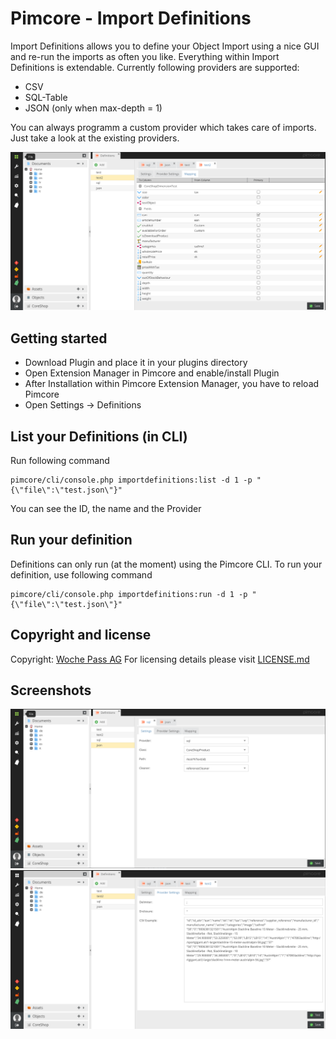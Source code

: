 # Pimcore - Import Definitions

Import Definitions allows you to define your Object Import using a nice GUI and re-run the imports as often you like. Everything within Import Definitions is extendable.
Currently following providers are supported:

 * CSV
 * SQL-Table
 * JSON (only when max-depth = 1)

You can always programm a custom provider which takes care of imports. Just take a look at the existing providers.

![Interface](docs/mapping.png)

## Getting started

* Download Plugin and place it in your plugins directory
* Open Extension Manager in Pimcore and enable/install Plugin
* After Installation within Pimcore Extension Manager, you have to reload Pimcore
* Open Settings -> Definitions

## List your Definitions (in CLI)

Run following command

```
pimcore/cli/console.php importdefinitions:list -d 1 -p "{\"file\":\"test.json\"}"
```

You can see the ID, the name and the Provider

## Run your definition
Definitions can only run (at the moment) using the Pimcore CLI. To run your definition, use following command

```
pimcore/cli/console.php importdefinitions:run -d 1 -p "{\"file\":\"test.json\"}"
```

## Copyright and license 
Copyright: [Woche Pass AG](http://www.w-vision.ch)
For licensing details please visit [LICENSE.md](LICENSE.md) 

## Screenshots
![Interface](docs/settings.png)
![Interface](docs/provider-settings.png)
